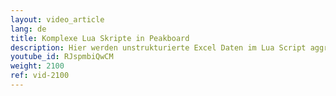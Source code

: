 ```yaml
---
layout: video_article
lang: de
title: Komplexe Lua Skripte in Peakboard
description: Hier werden unstrukturierte Excel Daten im Lua Script aggregiert zusammengeführt und aggregiert.
youtube_id: RJspmbiQwCM
weight: 2100
ref: vid-2100
---
```

